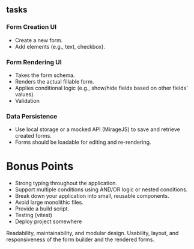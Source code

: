 ## tasks
### Form Creation UI
- Create a new form.
- Add elements (e.g., text, checkbox).

### Form Rendering UI
- Takes the form schema.
- Renders the actual fillable form.
- Applies conditional logic (e.g., show/hide fields based on other fields’ values).
- Validation


### Data Persistence
- Use local storage or a mocked API (MirageJS) to save and retrieve created forms.
- Forms should be loadable for editing and re-rendering.



# Bonus Points
- Strong typing throughout the application.
- Support multiple conditions using AND/OR logic or nested conditions.
- Break down your application into small, reusable components.
- Avoid large monolithic files.
- Provide a build script.
- Testing (vitest)
- Deploy project somewhere


Readability, maintainability, and modular design.
Usability, layout, and responsiveness of the form builder and the rendered forms.
